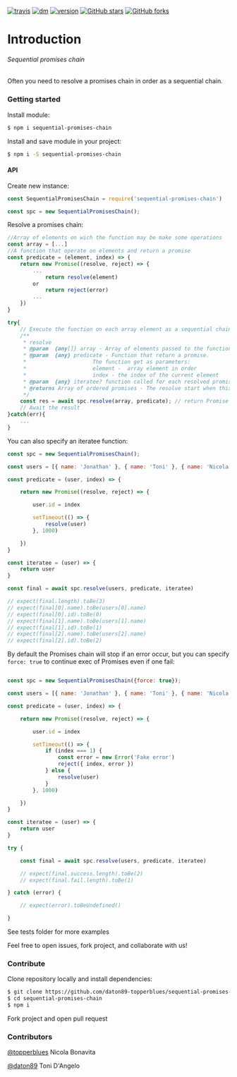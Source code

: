 [![travis](https://travis-ci.org/daton89-topperblues/sequential-promises-chain.svg?branch=master)](https://www.npmjs.com/package/sequential-promises-chain)
[![dm](https://img.shields.io/npm/dm/sequential-promises-chain.svg)](https://www.npmjs.com/package/sequential-promises-chain)
[![version](https://img.shields.io/npm/v/sequential-promises-chain.svg)](https://www.npmjs.com/package/sequential-promises-chain)
[![GitHub stars](https://img.shields.io/github/stars/daton89-topperblues/sequential-promises-chain.svg?style=social&label=Star)](https://www.github.com/daton89-topperblues/sequential-promises-chain)
[![GitHub forks](https://img.shields.io/github/forks/daton89-topperblues/sequential-promises-chain.svg?style=social&label=Fork)](https://github.com/daton89-topperblues/sequential-promises-chain)
<!-- [![sequential-promises-chain](https://raw.githubusercontent.com/daton89-topperblues/sequential-promises-chain/master/docs/img/sequential-promises-chain.png)](https://www.npmjs.com/package/sequential-promises-chain) -->
# Introduction
###### Sequential promises chain
Often you need to resolve a promises chain in order as a sequential chain.

### Getting started
Install module: 
```sh
$ npm i sequential-promises-chain
```

Install and save module in your project: 
```sh
$ npm i -S sequential-promises-chain
```

#### API
Create new instance:
```js
const SequentialPromisesChain = require('sequential-promises-chain')

const spc = new SequentialPromisesChain();
```
Resolve a promises chain:
```js
//Array of elements on wich the function may be make some operations
const array = [...]
//A function that operate on elements and return a promise
const predicate = (element, index) => {
    return new Promise((resolve, reject) => {
        ...
            return resolve(element)
        or
            return reject(error)
        ...
    })
}

try{
    // Execute the function on each array element as a sequential chain
    /**
     * resolve
     * @param  {any[]} array - Array of elements passed to the function
     * @param  {any} predicate - Function that return a promise.
     *                     The function get as parameters:
     *                     element -  array element in order
     *                     index - the index of the current element
     * @param  {any} iteratee? function called for each resolved promise (must return element)
     * @returns Array of ordered promises - The resolve start when this function is called
     */
    const res = await spc.resolve(array, predicate); // return Promise
    // Await the result
}catch(err){
    ...
}

```

You can also specify an iteratee function:

```js
const spc = new SequentialPromisesChain();

const users = [{ name: 'Jonathan' }, { name: 'Toni' }, { name: 'Nicola' }]

const predicate = (user, index) => {

    return new Promise((resolve, reject) => {

        user.id = index

        setTimeout(() => {
            resolve(user)
        }, 1000)

    })
}

const iteratee = (user) => {
    return user
}

const final = await spc.resolve(users, predicate, iteratee)

// expect(final.length).toBe(3)
// expect(final[0].name).toBe(users[0].name)
// expect(final[0].id).toBe(0)
// expect(final[1].name).toBe(users[1].name)
// expect(final[1].id).toBe(1)
// expect(final[2].name).toBe(users[2].name)
// expect(final[2].id).toBe(2)

```

By default the Promises chain will stop if an error occur, but you can specify `force: true` to continue exec of Promises even if one fail:

```js

const spc = new SequentialPromisesChain({force: true});

const users = [{ name: 'Jonathan' }, { name: 'Toni' }, { name: 'Nicola' }]

const predicate = (user, index) => {

    return new Promise((resolve, reject) => {

        user.id = index

        setTimeout(() => {
            if (index === 1) {
                const error = new Error('Fake error')
                reject({ index, error })
            } else {
                resolve(user)
            }
        }, 1000)

    })
}

const iteratee = (user) => {
    return user
}

try {

    const final = await spc.resolve(users, predicate, iteratee)

    // expect(final.success.length).toBe(2)
    // expect(final.fail.length).toBe(1)

} catch (error) {

    // expect(error).toBeUndefined()

}
```

See tests folder for more examples

Feel free to open issues, fork project, and collaborate with us!

### Contribute

Clone repository locally and install dependencies:
```sh
$ git clone https://github.com/daton89-topperblues/sequential-promises-chain
$ cd sequential-promises-chain
$ npm i
```

Fork project and open pull request 

### Contributors 
[@topperblues](https://github.com/topperblues) Nicola Bonavita

[@daton89](https://github.com/daton89) Toni D'Angelo
